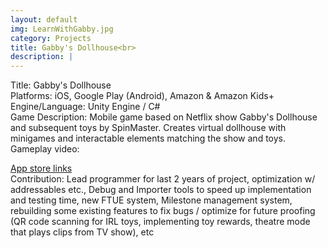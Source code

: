 ```yaml
---
layout: default
img: LearnWithGabby.jpg
category: Projects
title: Gabby's Dollhouse<br>
description: |
---
```

Title: Gabby's Dollhouse
<br>Platforms: iOS, Google Play (Android), Amazon & Amazon Kids+
<br>Engine/Language: Unity Engine / C#
<br>Game Description: Mobile game based on Netflix show Gabby's Dollhouse and subsequent toys by SpinMaster. Creates virtual dollhouse with minigames and interactable elements matching the show and toys. 
<br>Gameplay video: 
<br><p><a href="https://gabbysdollhouse.spinmaster.com/en_us">App store links</a>
<br>Contribution: Lead programmer for last 2 years of project, optimization w/ addressables etc., Debug and Importer tools to speed up implementation and testing time, new FTUE system, Milestone management system, rebuilding some existing features to fix bugs / optimize for future proofing (QR code scanning for IRL toys, implementing toy rewards, theatre mode that plays clips from TV show), etc